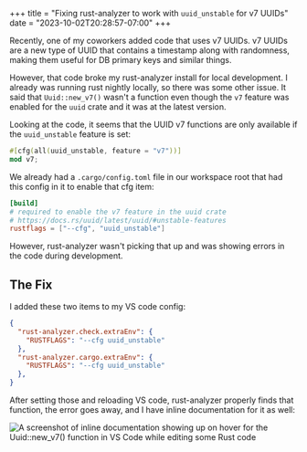 +++
title = "Fixing rust-analyzer to work with `uuid_unstable` for v7 UUIDs"
date = "2023-10-02T20:28:57-07:00"
+++

Recently, one of my coworkers added code that uses v7 UUIDs.  v7 UUIDs are a new type of UUID that contains a timestamp along with randomness, making them useful for DB primary keys and similar things.

However, that code broke my rust-analyzer install for local development.  I already was running rust nightly locally, so there was some other issue.  It said that `Uuid::new_v7()` wasn't a function even though the `v7` feature was enabled for the `uuid` crate and it was at the latest version.

Looking at the code, it seems that the UUID v7 functions are only available if the `uuid_unstable` feature is set:

```rs
#[cfg(all(uuid_unstable, feature = "v7"))]
mod v7;
```

We already had a `.cargo/config.toml` file in our workspace root that had this config in it to enable that cfg item:

```toml
[build]
# required to enable the v7 feature in the uuid crate
# https://docs.rs/uuid/latest/uuid/#unstable-features
rustflags = ["--cfg", "uuid_unstable"]
```

However, rust-analyzer wasn't picking that up and was showing errors in the code during development.

## The Fix

I added these two items to my VS code config:

```json
{
  "rust-analyzer.check.extraEnv": {
    "RUSTFLAGS": "--cfg uuid_unstable"
  },
  "rust-analyzer.cargo.extraEnv": {
    "RUSTFLAGS": "--cfg uuid_unstable"
  },
}
```

After setting those and reloading VS code, rust-analyzer properly finds that function, the error goes away, and I have inline documentation for it as well:

![A screenshot of inline documentation showing up on hover for the `Uuid::new_v7()` function in VS Code while editing some Rust code](https://i.ameo.link/bj4.png)
